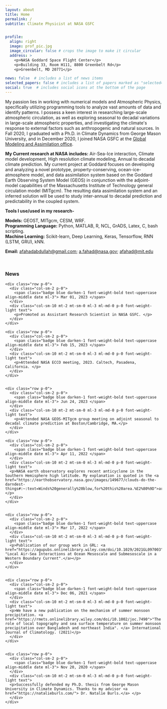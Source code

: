 ```yaml
---
layout: about
title: Home
permalink: /
subtitle: Climate Physicist at NASA GSFC


profile:
  align: right
  image: prof_pic.jpg
  image_circular: false # crops the image to make it circular
  address: >
    <p>NASA Goddard Space Flight Center</p>
    <p>Building 33, Room H111, 8800 Greenbelt Rd</p>
    <p>Greenbelt, MD 20771</p>

news: false  # includes a list of news items
selected_papers: false # includes a list of papers marked as "selected={true}"
social: true  # includes social icons at the bottom of the page
---
```


 My passion lies in working with numerical models and Atmospheric Physics, specifically utilizing programming tools to analyze vast amounts of data and identify patterns. I possess a keen interest in researching large-scale atmospheric circulation, as well as exploring seasonal to decadal variations in large-scale atmospheric properties, and investigating the climate's response to external factors such as anthropogenic and natural sources. In Fall 2020, I graduated with a Ph.D. in Climate Dynamics from George Mason University, and in December 2020, I joined NASA GSFC at the [Global Modeling and Assimilation office](https://gmao.gsfc.nasa.gov/).  

**My Current research at NASA includes:** Air-Sea-Ice interaction, Climate model development, High resolution climate modeling, Annual to decadal climate prediction. My current project at Goddard focuses on developing and analyzing a novel prototype, property-conserving, ocean-ice-atmosphere model, and data assimilation system based on the Goddard Earth Observing System Model (GEOS) in conjunction with the adjoint-model capabilities of the Massachusetts Institute of Technology general circulation model (MITgcm). The resulting data assimilation system and an inferred solution will be used to study inter-annual to decadal prediction and predictability in the coupled system.

**Tools I use/used in my research-**

**Models:** GEOST, MITgcm, CESM, WRF.  
**Programming Language:** Python, MATLAB, R, NCL, GrADS, Latex, C, bash scripting.  
**Machine Learning:** Scikit-learn, Deep Learning, Keras, Tensorflow, RNN (LSTM, GRU), kNN.  


**Email:** [afahadabdullah@gmail.com](https://mail.google.com/mail/u/0/?fs=1&tf=cm&source=mailto&to=afahadabdullah@gmail.com); [a.fahad@nasa.gov](https://mail.google.com/mail/u/0/?fs=1&tf=cm&source=mailto&to=a.fahad@nasa.gov); [afahad@mit.edu](https://mail.google.com/mail/u/0/?fs=1&tf=cm&source=mailto&to=afahad@mit.edu)

<br>
<!-- News -->
<div class="news mt-3 p-0">
  <h3 class="title mb-4 p-0">News</h3>

    <div class="row p-0">
      <div class="col-sm-2 p-0">
        <span class="badge blue darken-1 font-weight-bold text-uppercase align-middle date ml-3"> Mar 01, 2023 </span>
      </div>
      <div class="col-sm-10 mt-2 mt-sm-0 ml-3 ml-md-0 p-0 font-weight-light text">
        <p>Promoted as Assistant Research Scientist in NASA GSFC. </p>
      </div>
    </div>

    <div class="row p-0">
      <div class="col-sm-2 p-0">
        <span class="badge blue darken-1 font-weight-bold text-uppercase align-middle date ml-3"> Feb 15, 2023 </span>
      </div>
      <div class="col-sm-10 mt-2 mt-sm-0 ml-3 ml-md-0 p-0 font-weight-light text">
        <p>Attended NASA ECCO meeting, 2023. Caltech, Pasadena, California. </p>
      </div>
    </div>


    <div class="row p-0">
      <div class="col-sm-2 p-0">
        <span class="badge blue darken-1 font-weight-bold text-uppercase align-middle date ml-3"> Jun 24, 2023 </span>
      </div>
      <div class="col-sm-10 mt-2 mt-sm-0 ml-3 ml-md-0 p-0 font-weight-light text">
        <p>Attended NASA GEOS-MITgcm group meeting on adjoint seasonal to decadal climate prediction at Boston/Cambridge, MA.</p>
      </div>
    </div>

    <div class="row p-0">
      <div class="col-sm-2 p-0">
        <span class="badge blue darken-1 font-weight-bold text-uppercase align-middle date ml-3"> Apr 11, 2022 </span>
      </div>
      <div class="col-sm-10 mt-2 mt-sm-0 ml-3 ml-md-0 p-0 font-weight-light text">
      <p>NASA earth observatory explores recent anticyclone in the Southern Hemisphere high latitude. My explanation is quoted in the <a href="https://earthobservatory.nasa.gov/images/149677/clouds-do-the-darndest-things#:~:text=Winds%20generally%20blow,for%20this%20area.%E2%80%9D">article</a>.</p>
      </div>
    </div>


    <div class="row p-0">
      <div class="col-sm-2 p-0">
        <span class="badge blue darken-1 font-weight-bold text-uppercase align-middle date ml-3"> Mar 17, 2022 </span>
      </div>
      <div class="col-sm-10 mt-2 mt-sm-0 ml-3 ml-md-0 p-0 font-weight-light text">
      <p>Publication of our group work in GRL: <a href="https://agupubs.onlinelibrary.wiley.com/doi/10.1029/2021GL097003"> "Local Air-Sea Interactions at Ocean Mesoscale and Submesoscale in a Western Boundary Current".</a></p>
      </div>
    </div>


    <div class="row p-0">
      <div class="col-sm-2 p-0">
        <span class="badge blue darken-1 font-weight-bold text-uppercase align-middle date ml-3"> Dec 06, 2021 </span>
      </div>
      <div class="col-sm-10 mt-2 mt-sm-0 ml-3 ml-md-0 p-0 font-weight-light text">
      <p>We have a new publication on the mechanism of summer monsoon precipitation. <a href="https://rmets.onlinelibrary.wiley.com/doi/10.1002/joc.7490">"The role of local topography and sea surface temperature on summer monsoon precipitation over Bangladesh and northeast India". </a> International Journal of Climatology. (2021)</p>
      </div>
    </div>


    <div class="row p-0">
      <div class="col-sm-2 p-0">
        <span class="badge blue darken-1 font-weight-bold text-uppercase align-middle date ml-3"> Nov 20, 2020 </span>
      </div>
      <div class="col-sm-10 mt-2 mt-sm-0 ml-3 ml-md-0 p-0 font-weight-light text">
      <p>Successfully defended my Ph.D. thesis from George Mason University in Climate Dynamics. Thanks to my advisor <a href="https://natalieburls.com/"> Dr. Natalie Burls.</a> </p>
      </div>
    </div>



</div>



<!-- <a href="htt">article</a> -->



<!--
Link to your social media connections, too. This theme is set up to use [Font Awesome icons](http://fortawesome.github.io/Font-Awesome/) and [Academicons](https://jpswalsh.github.io/academicons/), like the ones below. Add your Facebook, Twitter, LinkedIn, Google Scholar, or just disable all of them. -->
